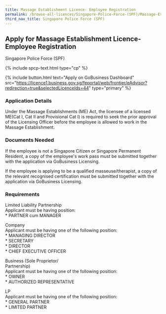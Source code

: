 ```yaml
---
title: Massage Establishment Licence- Employee Registration
permalink: /browse-all-licences/Singapore-Police-Force-(SPF)/Massage-Establishment-Licence--Employee-Registration
third_nav_title: Singapore Police Force (SPF)
---
```


## Apply for Massage Establishment Licence- Employee Registration

Singapore Police Force (SPF)

{% include spcp-text.html type="cp" %}

{% include button.html text="Apply on GoBusiness Dashboard" src="https://licence1.business.gov.sg/feportal/web/frontier/eAdvisor?redirection=true&selectedLicenceIds=44" type="primary" %}

### Application Details

<p>Under the Massage Establishments (ME) Act, the licensee of a licensed ME(Cat I, Cat II and Provisional Cat I) is required to seek the prior approval of the Licensing Officer before the employee is allowed to work in the Massage Establishment.</p>

### Documents Needed

<p>If the employee is not a Singapore Citizen or Singapore Permanent Resident, a copy of the employee's work pass must be submitted together with the application via GoBusiness Licensing.</p>
<p>If the employee is applying to be a qualified masseuse/therapist, a copy of the relevant recognised certification must be submitted together with the application via GoBusiness Licensing.</p>

### Requirements

<p>Limited Liability Partnership<br />Applicant must be having position:<br />* PARTNER cum MANAGER</p>
<p>Company<br />Applicant must be having one of the following position:<br />* MANAGING DIRECTOR<br />* SECRETARY<br />* DIRECTOR<br />* CHIEF EXECUTIVE OFFICER</p>
<p>Business (Sole Proprietor/<br />Partnership)<br />Applicant must be having one of the following position:<br />* OWNER<br />* AUTHORIZED REPRESENTATIVE</p>
<p>LP<br />Applicant must be having one of the following position:<br />* GENERAL PARTNER<br />* LIMITED PARTNER</p>

